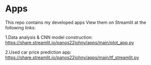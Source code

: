 # Apps
This repo contains my developed apps 
View them on Streamlit at the following links:

1.Data analysis & CNN model construction: https://share.streamlit.io/panos22johny/apps/main/plot_app.py 

2.Used car price prediction app: https://share.streamlit.io/panos22johny/apps/main/tf_streamlit.py
